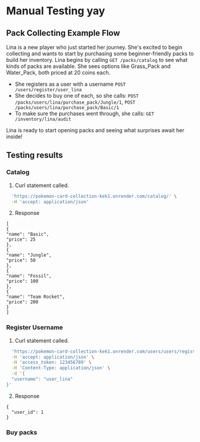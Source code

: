 # Manual Testing yay

## Pack Collecting Example Flow

Lina is a new player who just started her journey. She's excited to begin collecting and wants to start by purchasing some beginner-friendly packs to build her inventory.
Lina begins by calling `GET /packs/catalog` to see what kinds of packs are available. She sees options like Grass_Pack and Water_Pack, both priced at 20 coins each.

- She registers as a user with a username `POST /users/register/user_lina`
- She decides to buy one of each, so she calls: `POST /packs/users/lina/purchase_pack/Jungle/1`, `POST /packs/users/lina/purchase_pack/Basic/1`
- To make sure the purchases went through, she calls: `GET /inventory/lina/audit`

Lina is ready to start opening packs and seeing what surprises await her inside!

## Testing results

### Catalog

1. Curl statement called.

```bash curl -X 'GET' \
  'https://pokemon-card-collection-kek1.onrender.com/catalog/' \
  -H 'accept: application/json'
```

2. Response

```
[
{
"name": "Basic",
"price": 25
},
{
"name": "Jungle",
"price": 50
},
{
"name": "Fossil",
"price": 100
},
{
"name": "Team Rocket",
"price": 200
}
]
```

### Register Username

1. Curl statement called.

```bash curl -X 'POST' \
  'https://pokemon-card-collection-kek1.onrender.com/users/users/register/{username}' \
  -H 'accept: application/json' \
  -H 'access_token: 123456789' \
  -H 'Content-Type: application/json' \
  -d '{
  "username": "user_lina"
}'
```

2. Response

```
{
  "user_id": 1
}
```

### Buy packs
